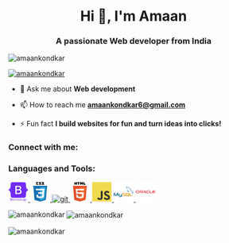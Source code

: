 <h1 align="center">Hi 👋, I'm Amaan</h1>
<h3 align="center">A passionate Web developer from India</h3>

<p align="left"> <img src="https://komarev.com/ghpvc/?username=amaankondkar&label=Profile%20views&color=0e75b6&style=flat" alt="amaankondkar" /> </p>

<p align="left"> <a href="https://github.com/ryo-ma/github-profile-trophy"><img src="https://github-profile-trophy.vercel.app/?username=amaankondkar" alt="amaankondkar" /></a> </p>

- 💬 Ask me about **Web development**

- 📫 How to reach me **amaankondkar6@gmail.com**

- ⚡ Fun fact **I build websites for fun and turn ideas into clicks!**

<h3 align="left">Connect with me:</h3>
<p align="left">
</p>

<h3 align="left">Languages and Tools:</h3>
<p align="left"> <a href="https://getbootstrap.com" target="_blank" rel="noreferrer"> <img src="https://raw.githubusercontent.com/devicons/devicon/master/icons/bootstrap/bootstrap-plain-wordmark.svg" alt="bootstrap" width="40" height="40"/> </a> <a href="https://www.w3schools.com/css/" target="_blank" rel="noreferrer"> <img src="https://raw.githubusercontent.com/devicons/devicon/master/icons/css3/css3-original-wordmark.svg" alt="css3" width="40" height="40"/> </a> <a href="https://git-scm.com/" target="_blank" rel="noreferrer"> <img src="https://www.vectorlogo.zone/logos/git-scm/git-scm-icon.svg" alt="git" width="40" height="40"/> </a> <a href="https://www.w3.org/html/" target="_blank" rel="noreferrer"> <img src="https://raw.githubusercontent.com/devicons/devicon/master/icons/html5/html5-original-wordmark.svg" alt="html5" width="40" height="40"/> </a> <a href="https://developer.mozilla.org/en-US/docs/Web/JavaScript" target="_blank" rel="noreferrer"> <img src="https://raw.githubusercontent.com/devicons/devicon/master/icons/javascript/javascript-original.svg" alt="javascript" width="40" height="40"/> </a> <a href="https://www.mysql.com/" target="_blank" rel="noreferrer"> <img src="https://raw.githubusercontent.com/devicons/devicon/master/icons/mysql/mysql-original-wordmark.svg" alt="mysql" width="40" height="40"/> </a> <a href="https://www.oracle.com/" target="_blank" rel="noreferrer"> <img src="https://raw.githubusercontent.com/devicons/devicon/master/icons/oracle/oracle-original.svg" alt="oracle" width="40" height="40"/> </a> </p>

<p><img align="left" src="https://github-readme-stats.vercel.app/api/top-langs?username=amaankondkar&show_icons=true&locale=en&layout=compact" alt="amaankondkar" /></p>

<p>&nbsp;<img align="center" src="https://github-readme-stats.vercel.app/api?username=amaankondkar&show_icons=true&locale=en" alt="amaankondkar" /></p>

<p><img align="center" src="https://github-readme-streak-stats.herokuapp.com/?user=amaankondkar&" alt="amaankondkar" /></p>

